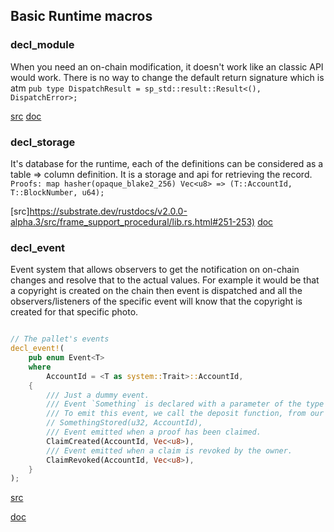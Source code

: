 ## Basic Runtime macros

### decl_module

When you need an on-chain modification, it doesn't work like an classic API would work. There is no way to change the default return signature which is atm `pub type DispatchResult = sp_std::result::Result<(), DispatchError>;`

[src](https://substrate.dev/rustdocs/v2.0.0-alpha.3/src/frame_support/dispatch.rs.html#207-1482)
[doc](https://substrate.dev/rustdocs/v2.0.0-alpha.3/frame_support/macro.decl_module.html)

### decl_storage

It's database for the runtime, each of the definitions can be considered as a table => column definition.
It is a storage and api for retrieving the record.
`Proofs: map hasher(opaque_blake2_256) Vec<u8> => (T::AccountId, T::BlockNumber, u64);`

[src]<https://substrate.dev/rustdocs/v2.0.0-alpha.3/src/frame_support_procedural/lib.rs.html#251-253)>
[doc](https://substrate.dev/rustdocs/v2.0.0-alpha.3/frame_support/macro.decl_storage.html)

### decl_event

Event system that allows observers to get the notification on on-chain changes and resolve that to the actual values. For example it would be that a copyright is created on the chain then event is dispatched and all the
observers/listeners of the specific event will know that the copyright is created for that specific photo.

```rust

// The pallet's events
decl_event!(
    pub enum Event<T>
    where
        AccountId = <T as system::Trait>::AccountId,
    {
        /// Just a dummy event.
        /// Event `Something` is declared with a parameter of the type `u32` and `AccountId`
        /// To emit this event, we call the deposit function, from our runtime functions
        // SomethingStored(u32, AccountId),
        /// Event emitted when a proof has been claimed.
        ClaimCreated(AccountId, Vec<u8>),
        /// Event emitted when a claim is revoked by the owner.
        ClaimRevoked(AccountId, Vec<u8>),
    }
);
```

[src](https://substrate.dev/rustdocs/v2.0.0-alpha.3/src/frame_support/event.rs.html#102-149)

[doc](https://substrate.dev/rustdocs/v2.0.0-alpha.3/frame_support/macro.decl_event.html)
